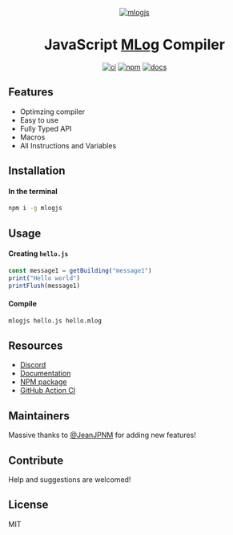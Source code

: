 <div markdown="1" align="center">

[![mlogjs](https://mlogjs.github.io/mlogjs/logo.png)][docs]

# **JavaScript [MLog](https://mindustrygame.github.io/wiki/logic/0-introduction/) Compiler**

[![ci](https://github.com/weisrc/mlogjs/actions/workflows/ci.yml/badge.svg)][ci]
[![npm](https://img.shields.io/npm/v/mlogjs?color=cb3837&logo=npm)][npm]
[![docs](https://img.shields.io/badge/docs-mlogjs-41B883?logo=readthedocs)][docs]

</div>

## Features

- Optimzing compiler
- Easy to use
- Fully Typed API
- Macros
- All Instructions and Variables

## Installation

#### In the terminal

```sh
npm i -g mlogjs
```

## Usage

#### Creating `hello.js`

```js
const message1 = getBuilding("message1")
print("Hello world")
printFlush(message1)
```

#### Compile

```sh
mlogjs hello.js hello.mlog
```

## Resources

- [Discord](https://discord.gg/SvgjCtZnR5)
- [Documentation][docs]
- [NPM package][npm]
- [GitHub Action CI][ci]

## Maintainers

Massive thanks to [@JeanJPNM](https://github.com/JeanJPNM) for adding new features!

## Contribute

Help and suggestions are welcomed!

## License

MIT

<!-- url -->

[npm]: https://www.npmjs.com/package/mlogjs
[ci]: https://github.com/weisrc/mlogjs/actions/workflows/ci.yml
[docs]: https://mlogjs.github.io/mlogjs